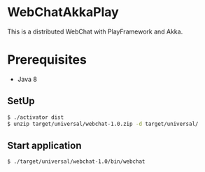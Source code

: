 # WebChatAkkaPlay

This is a distributed WebChat with PlayFramework and Akka.

# Prerequisites

* Java 8

## SetUp

```sh
$ ./activator dist
$ unzip target/universal/webchat-1.0.zip -d target/universal/
```

## Start application

```sh
$ ./target/universal/webchat-1.0/bin/webchat
```
